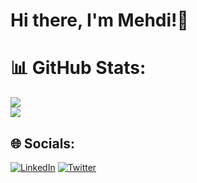 # Hi there, I'm Mehdi!👋

# 📊 GitHub Stats:
![](https://github-readme-streak-stats.herokuapp.com/?user=Mr-Gholam&theme=dark&hide_border=false) </br>
![](https://github-readme-stats.vercel.app/api/top-langs/?username=Mr-Gholam&theme=dark&hide_border=false&include_all_commits=true&count_private=true&layout=compact)

## 🌐 Socials:
[![LinkedIn](https://img.shields.io/badge/LinkedIn-%230077B5.svg?logo=linkedin&logoColor=white)](https://linkedin.com/in/mr-gholam) [![Twitter](https://img.shields.io/badge/Twitter-%231DA1F2.svg?logo=Twitter&logoColor=white)](https://twitter.com/The_MrGholam) 


